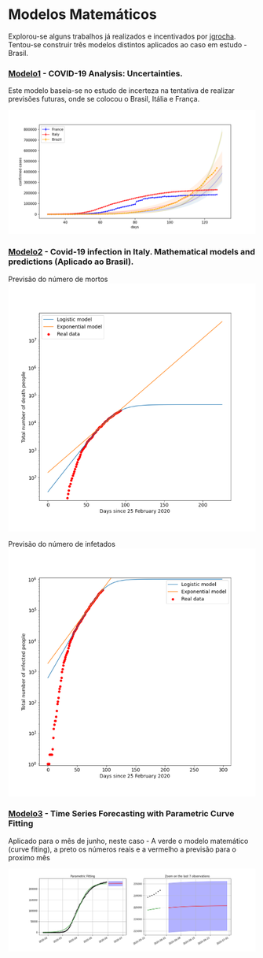 # Modelos Matemáticos

Explorou-se alguns trabalhos já realizados e incentivados por [jgrocha](https://github.com/jgrocha/covid-pt/tree/master/Jupyter).
Tentou-se construir três modelos distintos aplicados ao caso em estudo - Brasil.

### [Modelo1](https://thedatafrog.com/en/articles/covid-19-analysis-uncertainties) - COVID-19 Analysis: Uncertainties.

Este modelo baseia-se no estudo de incerteza na tentativa de realizar previsões futuras, onde se colocou o Brasil, Itália e França.

![Model1](https://github.com/ShadowTwin41/EpidemiologiaCovid19/blob/master/Andre/Covid-19Brazil/ML/Model1.png)


### [Modelo2](https://towardsdatascience.com/covid-19-infection-in-italy-mathematical-models-and-predictions-7784b4d7dd8d) - Covid-19 infection in Italy. Mathematical models and predictions (Aplicado ao Brasil).

Previsão do número de mortos 
![Model2Deaths](https://github.com/ShadowTwin41/EpidemiologiaCovid19/blob/master/Andre/Covid-19Brazil/ML/Model2-Deaths.png)

Previsão do número de infetados
![Model2](https://github.com/ShadowTwin41/EpidemiologiaCovid19/blob/master/Andre/Covid-19Brazil/ML/Model2.png)

### [Modelo3](https://medium.com/analytics-vidhya/how-to-predict-when-the-covid-19-pandemic-will-stop-in-your-country-with-python-d6fbb2425a9f) - Time Series Forecasting with Parametric Curve Fitting

Aplicado para o mês de junho, neste caso - A verde o modelo matemático (curve fiting), a preto os números reais e a vermelho a previsão para o proximo mês

![Model3](https://github.com/ShadowTwin41/EpidemiologiaCovid19/blob/master/Andre/Covid-19Brazil/ML/Modelo3-2.png)

